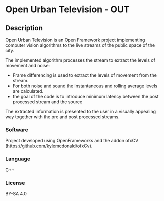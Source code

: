 # Open Urban Television - OUT

## Description

Open Urban Television is an Open Framework project implementing computer vision algorithms to the live streams of the public space of the city. 

The implemented algorithm processes the stream to extract the levels of movement and noise:
- Frame differencing is used to extract the levels of movement from the stream.
- For both noise and sound the instantaneous and rolling average levels are calculated. 
- the goal of the code is to introduce minimum latency between the post processed stream and the source

The extracted information is presented to the user in a visually appealing way together with the pre and post processed streams. 

### Software
Project developed using OpenFrameworks and the addon ofxCV (https://github.com/kylemcdonald/ofxCv). 

### Language
C++

### License
BY-SA 4.0
